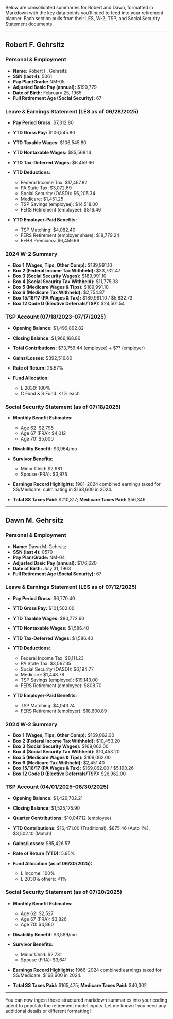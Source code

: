 Below are consolidated summaries for Robert and Dawn, formatted in Markdown with the key data points you’ll need to feed into your retirement planner.  Each section pulls from their LES, W-2, TSP, and Social Security Statement documents.

---

## Robert F. Gehrsitz

### Personal & Employment

* **Name:** Robert F. Gehrsitz
* **SSN (last 4):** 5061
* **Pay Plan/Grade:** NM-05
* **Adjusted Basic Pay (annual):** \$190,779
* **Date of Birth:** February 25, 1965
* **Full Retirement Age (Social Security):** 67

### Leave & Earnings Statement (LES as of 06/28/2025)

* **Pay Period Gross:** \$7,312.80
* **YTD Gross Pay:** \$106,545.80
* **YTD Taxable Wages:** \$106,545.80
* **YTD Nontaxable Wages:** \$85,568.14
* **YTD Tax-Deferred Wages:** \$6,459.66
* **YTD Deductions:**

  * Federal Income Tax: \$17,467.82
  * PA State Tax: \$3,072.69
  * Social Security (OASDI): \$6,205.34
  * Medicare: \$1,451.25
  * TSP Savings (employee): \$14,518.00
  * FERS Retirement (employee): \$816.46
* **YTD Employer-Paid Benefits:**

  * TSP Matching: \$4,082.40
  * FERS Retirement (employer share): \$18,779.24
  * FEHB Premiums: \$6,459.66&#x20;

### 2024 W-2 Summary

* **Box 1 (Wages, Tips, Other Comp):** \$189,991.10
* **Box 2 (Federal Income Tax Withheld):** \$33,732.47
* **Box 3 (Social Security Wages):** \$189,991.10
* **Box 4 (Social Security Tax Withheld):** \$11,775.38
* **Box 5 (Medicare Wages & Tips):** \$189,991.10
* **Box 6 (Medicare Tax Withheld):** \$2,754.87
* **Box 15/16/17 (PA Wages & Tax):** \$189,991.10 / \$5,832.73
* **Box 12 Code D (Elective Deferrals/TSP):** \$24,501.54&#x20;

### TSP Account (07/18/2023–07/17/2025)

* **Opening Balance:** \$1,499,892.82
* **Closing Balance:** \$1,966,168.86
* **Total Contributions:** \$73,759.44 (employee) + \$?? (employer)
* **Gains/Losses:** \$392,516.60
* **Rate of Return:** 25.57%
* **Fund Allocation:**

  * L 2030: 100%
  * C Fund & S Fund: <1% each&#x20;

### Social Security Statement (as of 07/18/2025)

* **Monthly Benefit Estimates:**

  * Age 62: \$2,795
  * Age 67 (FRA): \$4,012
  * Age 70: \$5,000
* **Disability Benefit:** \$3,964/mo
* **Survivor Benefits:**

  * Minor Child: \$2,981
  * Spouse (FRA): \$3,975
* **Earnings Record Highlights:** 1981–2024 combined earnings taxed for SS/Medicare, culminating in \$168,600 in 2024.
* **Total SS Taxes Paid:** \$210,817; **Medicare Taxes Paid:** \$56,346&#x20;

---

## Dawn M. Gehrsitz

### Personal & Employment

* **Name:** Dawn M. Gehrsitz
* **SSN (last 4):** 0570
* **Pay Plan/Grade:** NM-04
* **Adjusted Basic Pay (annual):** \$176,620
* **Date of Birth:** July 31, 1963
* **Full Retirement Age (Social Security):** 67

### Leave & Earnings Statement (LES as of 07/12/2025)

* **Pay Period Gross:** \$6,770.40
* **YTD Gross Pay:** \$101,502.00
* **YTD Taxable Wages:** \$80,772.60
* **YTD Nontaxable Wages:** \$1,586.40
* **YTD Tax-Deferred Wages:** \$1,586.40
* **YTD Deductions:**

  * Federal Income Tax: \$8,111.23
  * PA State Tax: \$3,067.35
  * Social Security (OASDI): \$6,194.77
  * Medicare: \$1,448.78
  * TSP Savings (employee): \$19,143.00
  * FERS Retirement (employee): \$808.70
* **YTD Employer-Paid Benefits:**

  * TSP Matching: \$4,043.74
  * FERS Retirement (employer): \$18,600.89&#x20;

### 2024 W-2 Summary

* **Box 1 (Wages, Tips, Other Comp):** \$169,062.00
* **Box 2 (Federal Income Tax Withheld):** \$10,453.20
* **Box 3 (Social Security Wages):** \$169,062.00
* **Box 4 (Social Security Tax Withheld):** \$10,453.20
* **Box 5 (Medicare Wages & Tips):** \$169,062.00
* **Box 6 (Medicare Tax Withheld):** \$2,451.40
* **Box 15/16/17 (PA Wages & Tax):** \$169,062.00 / \$5,190.26
* **Box 12 Code D (Elective Deferrals/TSP):** \$26,962.00&#x20;

### TSP Account (04/01/2025–06/30/2025)

* **Opening Balance:** \$1,429,702.21
* **Closing Balance:** \$1,525,175.90
* **Quarter Contributions:** \$10,047.12 (employee)
* **YTD Contributions:** \$16,471.00 (Traditional), \$875.46 (Auto 1%), \$3,502.10 (Match)
* **Gains/Losses:** \$85,426.57
* **Rate of Return (YTD):** 5.95%
* **Fund Allocation (as of 06/30/2025):**

  * L Income: 100%
  * L 2030 & others: <1%&#x20;

### Social Security Statement (as of 07/20/2025)

* **Monthly Benefit Estimates:**

  * Age 62: \$2,527
  * Age 67 (FRA): \$3,826
  * Age 70: \$4,860
* **Disability Benefit:** \$3,589/mo
* **Survivor Benefits:**

  * Minor Child: \$2,731
  * Spouse (FRA): \$3,641
* **Earnings Record Highlights:** 1966–2024 combined earnings taxed for SS/Medicare, \$168,600 in 2024.
* **Total SS Taxes Paid:** \$165,475; **Medicare Taxes Paid:** \$40,302&#x20;

---

You can now ingest these structured markdown summaries into your coding agent to populate the retirement model inputs. Let me know if you need any additional details or different formatting!
